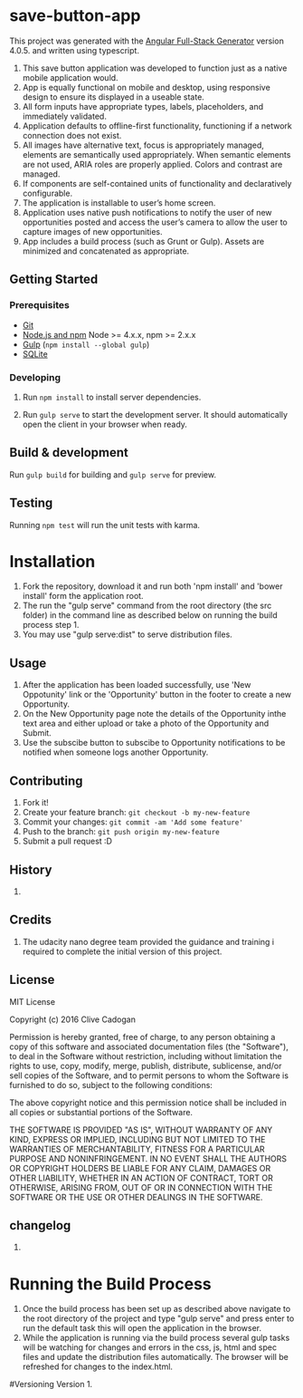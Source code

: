 # save-button-app

This project was generated with the [Angular Full-Stack Generator](https://github.com/DaftMonk/generator-angular-fullstack) version 4.0.5. and written using typescript.
1. This save button application was developed to function just as a native mobile application would.
2. App is equally functional on mobile and desktop, using responsive design to ensure its displayed in a useable state.
3. All form inputs have appropriate types, labels, placeholders, and immediately validated.
4. Application defaults to offline-first functionality, functioning if a network connection does not exist.
5. All images have alternative text, focus is appropriately managed, elements are semantically used appropriately. When semantic elements are not used, ARIA roles are properly applied. Colors and contrast are managed.
6. If components are self-contained units of functionality and declaratively configurable.
7. The application is installable to user’s home screen.
8. Application uses native push notifications to notify the user of new opportunities posted and access the user’s camera to allow the user to capture images of new opportunities.
9. App includes a build process (such as Grunt or Gulp). Assets are minimized and concatenated as appropriate.




## Getting Started

### Prerequisites

- [Git](https://git-scm.com/)
- [Node.js and npm](nodejs.org) Node >= 4.x.x, npm >= 2.x.x
- [Gulp](http://gulpjs.com/) (`npm install --global gulp`)
- [SQLite](https://www.sqlite.org/quickstart.html)

### Developing

1. Run `npm install` to install server dependencies.

2. Run `gulp serve` to start the development server. It should automatically open the client in your browser when ready.

## Build & development

Run `gulp build` for building and `gulp serve` for preview.

## Testing

Running `npm test` will run the unit tests with karma.

# Installation

1. Fork the repository, download it and run both 'npm install' and 'bower install' form the application root.
2. The run the "gulp serve" command from the root directory (the src folder) in the command line as described below on running the build process step 1.
3. You may use "gulp serve:dist" to serve distribution files.

## Usage
1. After the application has been loaded successfully, use 'New Oppotunity' link or the 'Opportunity' button in the footer to create a new Opportunity.
2. On the New Opportunity page note the details of the Opportunity inthe text area and either upload or take a photo of the Opportunity and Submit.
3. Use the subscibe button to subscibe to Opportunity notifications to be notified when someone logs another Opportunity.


## Contributing

1. Fork it!
2. Create your feature branch: `git checkout -b my-new-feature`
3. Commit your changes: `git commit -am 'Add some feature'`
4. Push to the branch: `git push origin my-new-feature`
5. Submit a pull request :D

## History

1.

## Credits

1. The udacity nano degree team provided the guidance and training i required to complete the initial version of this project.


## License
MIT License

Copyright (c) 2016 Clive Cadogan

Permission is hereby granted, free of charge, to any person obtaining a copy
of this software and associated documentation files (the "Software"), to deal
in the Software without restriction, including without limitation the rights
to use, copy, modify, merge, publish, distribute, sublicense, and/or sell
copies of the Software, and to permit persons to whom the Software is
furnished to do so, subject to the following conditions:

The above copyright notice and this permission notice shall be included in all
copies or substantial portions of the Software.

THE SOFTWARE IS PROVIDED "AS IS", WITHOUT WARRANTY OF ANY KIND, EXPRESS OR
IMPLIED, INCLUDING BUT NOT LIMITED TO THE WARRANTIES OF MERCHANTABILITY,
FITNESS FOR A PARTICULAR PURPOSE AND NONINFRINGEMENT. IN NO EVENT SHALL THE
AUTHORS OR COPYRIGHT HOLDERS BE LIABLE FOR ANY CLAIM, DAMAGES OR OTHER
LIABILITY, WHETHER IN AN ACTION OF CONTRACT, TORT OR OTHERWISE, ARISING FROM,
OUT OF OR IN CONNECTION WITH THE SOFTWARE OR THE USE OR OTHER DEALINGS IN THE
SOFTWARE.


## changelog
1. 


# Running the Build Process

1. Once the build process has been set up as described above navigate to the root directory of the project and type "gulp serve" and press enter to run the default task this will open the application in the browser.
2. While the application is running via the build process several gulp tasks will be watching for changes and errors in the css, js, html and spec files and update the distribution files automatically. The browser will be refreshed for changes to the index.html.

#Versioning
 Version 1. 